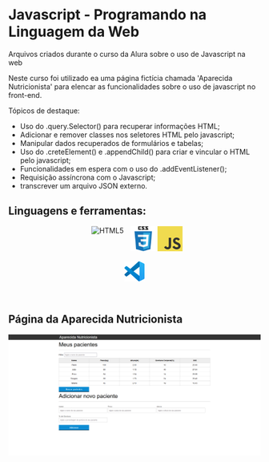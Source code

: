 # Javascript - Programando na Linguagem da Web
Arquivos criados durante o curso da Alura sobre o uso de Javascript na web

Neste curso foi utilizado ea uma página fictícia chamada 'Aparecida Nutricionista' para elencar as funcionalidades sobre o uso de javascript no front-end.

Tópicos de destaque:
- Uso do .query.Selector() para recuperar informações HTML;
- Adicionar e remover classes nos seletores HTML pelo javascript;
- Manipular dados recuperados de formulários e tabelas;
- Uso do .creteElement() e .appendChild() para criar e vincular o HTML  pelo javascript;
- Funcionalidades em espera com o uso do .addEventListener();
- Requisição assíncrona com o Javascript;
- transcrever um arquivo JSON externo.

## Linguagens e ferramentas:
<p align="center">  
  <img src="https://camo.githubusercontent.com/11d10049389cecb432acb1651bf346e46a69db676911bcceffaf59ab0ff7c5bd/68747470733a2f2f776f726c64766563746f726c6f676f2e636f6d2f6c6f676f732f68746d6c352e737667" alt="HTML5" height="50" style="vertical-align:top; margin-left:10px;" title="CSS 3">       
  <img src="https://raw.githubusercontent.com/github/explore/80688e429a7d4ef2fca1e82350fe8e3517d3494d/topics/css/css.png" alt="HTML5" height="50" style="vertical-align:top; margin-left:10px;" title="HTML 5">  
  <img src="https://raw.githubusercontent.com/github/explore/80688e429a7d4ef2fca1e82350fe8e3517d3494d/topics/javascript/javascript.png" alt="Javascript" height="50" title="Javascript">  
  <br>
  <br>
  <img src="https://raw.githubusercontent.com/github/explore/80688e429a7d4ef2fca1e82350fe8e3517d3494d/topics/visual-studio-code/visual-studio-code.png" alt="VS Code" height="40" title="VS Code">
</p>
<br>



## Página da Aparecida Nutricionista
<p align="center">
  <img src="https://raw.githubusercontent.com/gustavosrodrigues/Javascript-Programando-linguagem-Web-Alura/main/img/aparecidaIndex.PNG" alt="Aparecida Nutricionista" width="1280" title="Aparecida Nutricionista">
</p>
